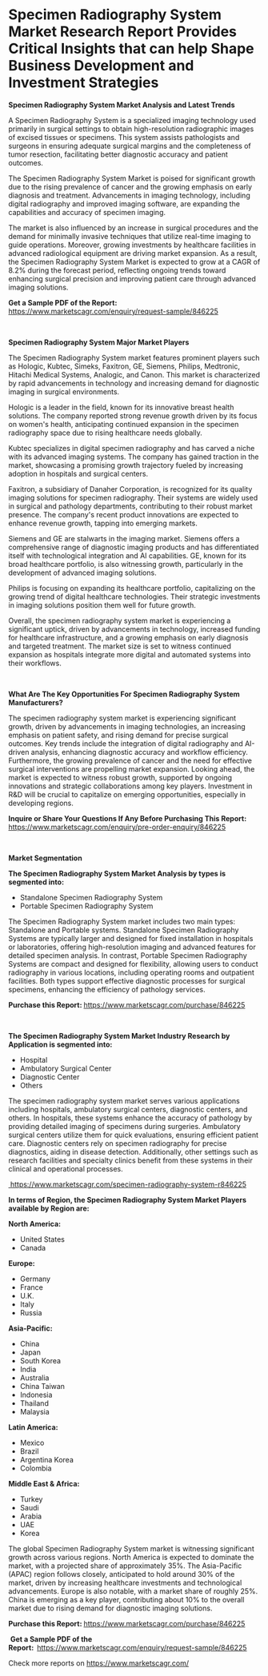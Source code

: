 <p><h1>Specimen Radiography System Market Research Report Provides Critical Insights that can help Shape Business Development and Investment Strategies</h1></p><p><strong>Specimen Radiography System Market Analysis and Latest Trends</strong></p>
<p><p>A Specimen Radiography System is a specialized imaging technology used primarily in surgical settings to obtain high-resolution radiographic images of excised tissues or specimens. This system assists pathologists and surgeons in ensuring adequate surgical margins and the completeness of tumor resection, facilitating better diagnostic accuracy and patient outcomes. </p><p>The Specimen Radiography System Market is poised for significant growth due to the rising prevalence of cancer and the growing emphasis on early diagnosis and treatment. Advancements in imaging technology, including digital radiography and improved imaging software, are expanding the capabilities and accuracy of specimen imaging. </p><p>The market is also influenced by an increase in surgical procedures and the demand for minimally invasive techniques that utilize real-time imaging to guide operations. Moreover, growing investments by healthcare facilities in advanced radiological equipment are driving market expansion. As a result, the Specimen Radiography System Market is expected to grow at a CAGR of 8.2% during the forecast period, reflecting ongoing trends toward enhancing surgical precision and improving patient care through advanced imaging solutions.</p></p>
<p><strong>Get a Sample PDF of the Report:&nbsp;</strong> <a href="https://www.marketscagr.com/enquiry/request-sample/846225?utm_campaign=2003&utm_medium=2&utm_source=Github&utm_content=ia&utm_term=04032025&utm_id=specimen-radiography-system">https://www.marketscagr.com/enquiry/request-sample/846225</a></p>
<p>&nbsp;</p>
<p><strong>Specimen Radiography System Major Market Players</strong></p>
<p><p>The Specimen Radiography System market features prominent players such as Hologic, Kubtec, Simeks, Faxitron, GE, Siemens, Philips, Medtronic, Hitachi Medical Systems, Analogic, and Canon. This market is characterized by rapid advancements in technology and increasing demand for diagnostic imaging in surgical environments.</p><p>Hologic is a leader in the field, known for its innovative breast health solutions. The company reported strong revenue growth driven by its focus on women's health, anticipating continued expansion in the specimen radiography space due to rising healthcare needs globally.</p><p>Kubtec specializes in digital specimen radiography and has carved a niche with its advanced imaging systems. The company has gained traction in the market, showcasing a promising growth trajectory fueled by increasing adoption in hospitals and surgical centers.</p><p>Faxitron, a subsidiary of Danaher Corporation, is recognized for its quality imaging solutions for specimen radiography. Their systems are widely used in surgical and pathology departments, contributing to their robust market presence. The company's recent product innovations are expected to enhance revenue growth, tapping into emerging markets.</p><p>Siemens and GE are stalwarts in the imaging market. Siemens offers a comprehensive range of diagnostic imaging products and has differentiated itself with technological integration and AI capabilities. GE, known for its broad healthcare portfolio, is also witnessing growth, particularly in the development of advanced imaging solutions.</p><p>Philips is focusing on expanding its healthcare portfolio, capitalizing on the growing trend of digital healthcare technologies. Their strategic investments in imaging solutions position them well for future growth.</p><p>Overall, the specimen radiography system market is experiencing a significant uptick, driven by advancements in technology, increased funding for healthcare infrastructure, and a growing emphasis on early diagnosis and targeted treatment. The market size is set to witness continued expansion as hospitals integrate more digital and automated systems into their workflows.</p></p>
<p>&nbsp;</p>
<p><strong>What Are The Key Opportunities For Specimen Radiography System Manufacturers?</strong></p>
<p><p>The specimen radiography system market is experiencing significant growth, driven by advancements in imaging technologies, an increasing emphasis on patient safety, and rising demand for precise surgical outcomes. Key trends include the integration of digital radiography and AI-driven analysis, enhancing diagnostic accuracy and workflow efficiency. Furthermore, the growing prevalence of cancer and the need for effective surgical interventions are propelling market expansion. Looking ahead, the market is expected to witness robust growth, supported by ongoing innovations and strategic collaborations among key players. Investment in R&D will be crucial to capitalize on emerging opportunities, especially in developing regions.</p></p>
<p><strong>Inquire or Share Your Questions If Any Before Purchasing This Report:</strong> <a href="https://www.marketscagr.com/enquiry/pre-order-enquiry/846225?utm_campaign=2003&utm_medium=2&utm_source=Github&utm_content=ia&utm_term=04032025&utm_id=specimen-radiography-system">https://www.marketscagr.com/enquiry/pre-order-enquiry/846225</a></p>
<p>&nbsp;</p>
<p><strong>Market Segmentation</strong></p>
<p><strong>The Specimen Radiography System Market Analysis by types is segmented into:</strong></p>
<p><ul><li>Standalone Specimen Radiography System</li><li>Portable Specimen Radiography System</li></ul></p>
<p><p>The Specimen Radiography System market includes two main types: Standalone and Portable systems. Standalone Specimen Radiography Systems are typically larger and designed for fixed installation in hospitals or laboratories, offering high-resolution imaging and advanced features for detailed specimen analysis. In contrast, Portable Specimen Radiography Systems are compact and designed for flexibility, allowing users to conduct radiography in various locations, including operating rooms and outpatient facilities. Both types support effective diagnostic processes for surgical specimens, enhancing the efficiency of pathology services.</p></p>
<p><strong>Purchase this Report:&nbsp;</strong><a href="https://www.marketscagr.com/purchase/846225?utm_campaign=2003&utm_medium=2&utm_source=Github&utm_content=ia&utm_term=04032025&utm_id=specimen-radiography-system">https://www.marketscagr.com/purchase/846225</a></p>
<p>&nbsp;</p>
<p><strong>The Specimen Radiography System Market Industry Research by Application is segmented into:</strong></p>
<p><ul><li>Hospital</li><li>Ambulatory Surgical Center</li><li>Diagnostic Center</li><li>Others</li></ul></p>
<p><p>The specimen radiography system market serves various applications including hospitals, ambulatory surgical centers, diagnostic centers, and others. In hospitals, these systems enhance the accuracy of pathology by providing detailed imaging of specimens during surgeries. Ambulatory surgical centers utilize them for quick evaluations, ensuring efficient patient care. Diagnostic centers rely on specimen radiography for precise diagnostics, aiding in disease detection. Additionally, other settings such as research facilities and specialty clinics benefit from these systems in their clinical and operational processes.</p></p>
<p><a href="https://www.marketscagr.com/specimen-radiography-system-r846225?utm_campaign=2003&utm_medium=2&utm_source=Github&utm_content=ia&utm_term=04032025&utm_id=specimen-radiography-system">&nbsp;https://www.marketscagr.com/specimen-radiography-system-r846225</a></p>
<p><strong>In terms of Region, the Specimen Radiography System Market Players available by Region are:</strong></p>
<p>
    <p> <strong> North America: </strong>
        <ul>
            <li>United States</li>
            <li>Canada</li>
        </ul>
        </p> 
    <p> <strong> Europe: </strong>
        <ul>
            <li>Germany</li>
            <li>France</li>
            <li>U.K.</li>
            <li>Italy</li>
            <li>Russia</li>
        </ul>
        </p> 
    <p> <strong> Asia-Pacific: </strong>
        <ul>
            <li>China</li>
            <li>Japan</li>
            <li>South Korea</li>
            <li>India</li>
            <li>Australia</li>
            <li>China Taiwan</li>
            <li>Indonesia</li>
            <li>Thailand</li>
            <li>Malaysia</li>
        </ul>
        </p> 
    <p> <strong> Latin America: </strong>
        <ul>
            <li>Mexico</li>
            <li>Brazil</li>
            <li>Argentina Korea</li>
            <li>Colombia</li>
        </ul>
        </p> 
    <p> <strong> Middle East & Africa: </strong>
        <ul>
            <li>Turkey</li>
            <li>Saudi</li>
            <li>Arabia</li>
            <li>UAE</li>
            <li>Korea</li>
        </ul>
    </p>
    </p>
<p><p>The global Specimen Radiography System market is witnessing significant growth across various regions. North America is expected to dominate the market, with a projected share of approximately 35%. The Asia-Pacific (APAC) region follows closely, anticipated to hold around 30% of the market, driven by increasing healthcare investments and technological advancements. Europe is also notable, with a market share of roughly 25%. China is emerging as a key player, contributing about 10% to the overall market due to rising demand for diagnostic imaging solutions.</p></p>
<p><strong>Purchase this Report: </strong><a href="https://www.marketscagr.com/purchase/846225?utm_campaign=2003&utm_medium=2&utm_source=Github&utm_content=ia&utm_term=04032025&utm_id=specimen-radiography-system">https://www.marketscagr.com/purchase/846225</a></p>
<p>&nbsp;<strong>Get a Sample PDF of the Report:&nbsp;&nbsp;</strong><a href="https://www.marketscagr.com/enquiry/request-sample/846225?utm_campaign=2003&utm_medium=2&utm_source=Github&utm_content=ia&utm_term=04032025&utm_id=specimen-radiography-system">https://www.marketscagr.com/enquiry/request-sample/846225</a></p>
<p><strong></strong></p>
<p>Check more reports on <a href="https://www.marketscagr.com/?utm_campaign=2003&utm_medium=2&utm_source=Github&utm_content=ia&utm_term=04032025&utm_id=specimen-radiography-system">https://www.marketscagr.com/</a></p>